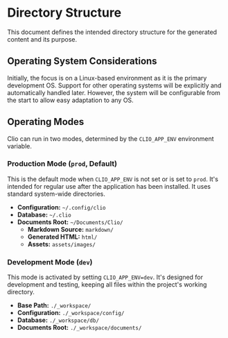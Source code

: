 # Directory Structure

This document defines the intended directory structure for the generated content and its purpose.

## Operating System Considerations

Initially, the focus is on a Linux-based environment as it is the primary development OS. Support for other operating systems will be explicitly and automatically handled later. However, the system will be configurable from the start to allow easy adaptation to any OS.

## Operating Modes

Clio can run in two modes, determined by the `CLIO_APP_ENV` environment variable.

### Production Mode (`prod`, Default)

This is the default mode when `CLIO_APP_ENV` is not set or is set to `prod`. It's intended for regular use after the application has been installed. It uses standard system-wide directories.

*   **Configuration:** `~/.config/clio`
*   **Database:** `~/.clio`
*   **Documents Root:** `~/Documents/Clio/`
    *   **Markdown Source:** `markdown/`
    *   **Generated HTML:** `html/`
    *   **Assets:** `assets/images/`

### Development Mode (`dev`)

This mode is activated by setting `CLIO_APP_ENV=dev`. It's designed for development and testing, keeping all files within the project's working directory.

*   **Base Path:** `./_workspace/`
*   **Configuration:** `./_workspace/config/`
*   **Database:** `./_workspace/db/`
*   **Documents Root:** `./_workspace/documents/`
